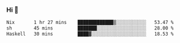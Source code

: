 ### Hi 👋

<!--START_SECTION:waka-->

```txt
Nix       1 hr 27 mins    █████████████▒░░░░░░░░░░░   53.47 %
sh        45 mins         ███████░░░░░░░░░░░░░░░░░░   28.00 %
Haskell   30 mins         ████▓░░░░░░░░░░░░░░░░░░░░   18.53 %
```

<!--END_SECTION:waka-->
